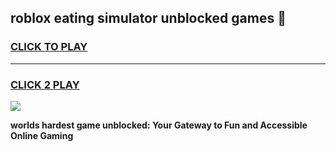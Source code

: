 
## roblox eating simulator unblocked games 👋
<h3>
<a href="https://premium.freeplayer.one?title=roblox_eating_simulator_unblocked_games&ref=13F">CLICK TO PLAY</a></h3>
<hr>

<h3>
<a href="https://premium.freeplayer.one?title=roblox_eating_simulator_unblocked_games&ref=13F">CLICK 2 PLAY</a>
  
</h3>

<a href="https://premium.freeplayer.one?title=roblox_eating_simulator_unblocked_games&ref=12F/"><img src="https://clearcache.store/games.png"></a>


**worlds hardest game unblocked: Your Gateway to Fun and Accessible Online Gaming**
